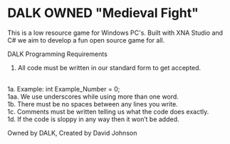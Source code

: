 DALK OWNED "Medieval Fight"
==============

This is a low resource game for Windows PC's. Built with XNA Studio and C# we aim to develop a fun open source game for all.

DALK Programming Requirements

1. All code must be written in our standard form to get accepted.
<br>
	1a. Example: int Example_Number = 0;
<br>
		  1aa. We use underscores while using more than one word.
<br>
	1b. There must be no spaces between any lines you write.
<br>
	1c. Comments must be written telling us what the code does exactly.
<br>
	1d. If the code is sloppy in any way then it won’t be added.


Owned by DALK, Created by David Johnson
